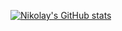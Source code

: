 [![Nikolay's GitHub stats](https://github-readme-stats.vercel.app/api?username=Nikolay-Pomytkin&show_icons=true&theme=ayu-mirage)](https://github.com/anuraghazra/github-readme-stats)
